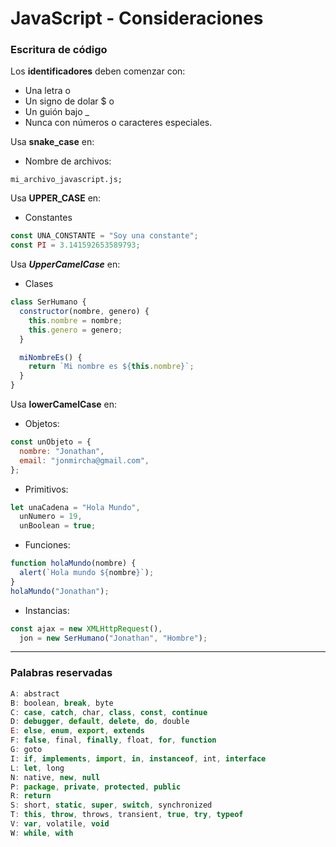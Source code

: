 # JavaScript - Consideraciones

### Escritura de código

Los **identificadores** deben comenzar con:
* Una letra o
* Un signo de dolar $ o
* Un guión bajo _
* Nunca con números o caracteres especiales.

Usa **snake_case** en:
* Nombre de archivos:

`mi_archivo_javascript.js;`

Usa **UPPER_CASE** en:
* Constantes
```javascript
const UNA_CONSTANTE = "Soy una constante";  
const PI = 3.141592653589793;
```
Usa ***UpperCamelCase*** en:

- Clases
```javascript
class SerHumano {
  constructor(nombre, genero) {
    this.nombre = nombre;
    this.genero = genero;
  }

  miNombreEs() {
    return `Mi nombre es ${this.nombre}`;
  }
}
```

Usa **lowerCamelCase** en:
- Objetos:
```javascript
const unObjeto = {
  nombre: "Jonathan",
  email: "jonmircha@gmail.com",
};
```


- Primitivos:
```javascript
let unaCadena = "Hola Mundo",
  unNumero = 19,
  unBoolean = true;
```
- Funciones:
```javascript
function holaMundo(nombre) {
  alert(`Hola mundo ${nombre}`);
}
holaMundo("Jonathan");
```
- Instancias:
```javascript
const ajax = new XMLHttpRequest(),
  jon = new SerHumano("Jonathan", "Hombre");
```


------------

### Palabras reservadas
```javascript
A: abstract
B: boolean, break, byte
C: case, catch, char, class, const, continue
D: debugger, default, delete, do, double
E: else, enum, export, extends
F: false, final, finally, float, for, function
G: goto
I: if, implements, import, in, instanceof, int, interface
L: let, long
N: native, new, null
P: package, private, protected, public
R: return
S: short, static, super, switch, synchronized
T: this, throw, throws, transient, true, try, typeof
V: var, volatile, void
W: while, with
```